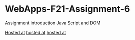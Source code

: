 # WebApps-F21-Assignment-6
Assignment introduction Java Script and DOM

[Hosted at](https://github.com/44-563-WebApps-F21/webapps-f21-assignment-6-Msks1218/blob/main/arithmetic.html)
[hosted at](https://github.com/44-563-WebApps-F21/webapps-f21-assignment-6-Msks1218/blob/main/car.html)
[hosted at](https://github.com/44-563-WebApps-F21/webapps-f21-assignment-6-Msks1218/blob/main/pass.html)
